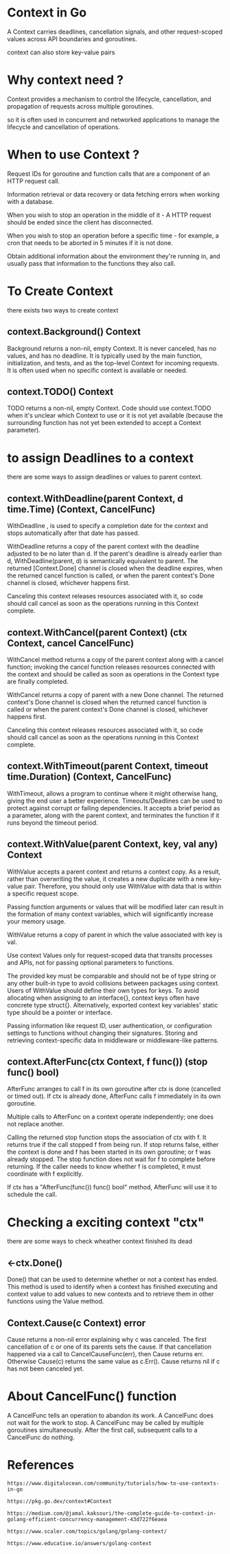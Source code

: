 # Context in Go

A Context carries deadlines, cancellation signals, and other request-scoped values across API boundaries and goroutines.

context can also store key-value pairs

# Why context need ?

Context provides a mechanism to control the lifecycle, cancellation, and propagation of requests across multiple goroutines.

so it is often used in concurrent and networked applications to manage the lifecycle and cancellation of operations.


# When to use Context ?

Request IDs for goroutine and function calls that are a component of an HTTP request call.

Information retrieval or data recovery or data fetching errors when working with a database.

When you wish to stop an operation in the middle of it - A HTTP request should be ended since the client has disconnected.

When you wish to stop an operation before a specific time - for example, a cron that needs to be aborted in 5 minutes if it is not done.

Obtain additional information about the environment they're running in, and usually pass that information to the functions they also call.


# To Create Context

there exists two ways to create context

## context.Background() Context

Background returns a non-nil, empty Context. It is never canceled, has no values, and has no deadline. 
It is typically used by the main function, initialization, and tests, and as the top-level Context for incoming requests. 
It is often used when no specific context is available or needed.


## context.TODO() Context


TODO returns a non-nil, empty Context. Code should use context.TODO when it's unclear which Context to use or it is not yet available (because the surrounding function has not yet been extended to accept a Context parameter). 


# to assign Deadlines to a context

there are some ways to assign deadlines or values to parent context.


## context.WithDeadline(parent Context, d time.Time) (Context, CancelFunc)

WithDeadline , is used to specify a completion date for the context and stops automatically after that date has passed.

WithDeadline returns a copy of the parent context with the deadline adjusted to be no later than d. If the parent's deadline is already earlier than d, WithDeadline(parent, d) is semantically equivalent to parent. The returned [Context.Done] channel is closed when the deadline expires, when the returned cancel function is called, or when the parent context's Done channel is closed, whichever happens first.

Canceling this context releases resources associated with it, so code should call cancel as soon as the operations running in this Context complete. 


## context.WithCancel(parent Context) (ctx Context, cancel CancelFunc)

WithCancel method returns a copy of the parent context along with a cancel function; invoking the cancel function releases resources connected with the context and should be called as soon as operations in the Context type are finally completed.

WithCancel returns a copy of parent with a new Done channel. The returned context's Done channel is closed when the returned cancel function is called or when the parent context's Done channel is closed, whichever happens first.

Canceling this context releases resources associated with it, so code should call cancel as soon as the operations running in this Context complete. 


## context.WithTimeout(parent Context, timeout time.Duration) (Context, CancelFunc)

WithTimeout, allows a program to continue where it might otherwise hang, giving the end user a better experience.
Timeouts/Deadlines can be used to protect against corrupt or failing dependencies. It accepts a brief period as a parameter, along with the parent context, and terminates the function if it runs beyond the timeout period.


## context.WithValue(parent Context, key, val any) Context

WithValue accepts a parent context and returns a context copy. As a result, rather than overwriting the value, it creates a new duplicate with a new key-value pair.
Therefore, you should only use WithValue with data that is within a specific request scope.

Passing function arguments or values that will be modified later can result in the formation of many context variables, which will significantly increase your memory usage.

WithValue returns a copy of parent in which the value associated with key is val.

Use context Values only for request-scoped data that transits processes and APIs, not for passing optional parameters to functions.

The provided key must be comparable and should not be of type string or any other built-in type to avoid collisions between packages using context. Users of WithValue should define their own types for keys. To avoid allocating when assigning to an interface{}, context keys often have concrete type struct{}. Alternatively, exported context key variables' static type should be a pointer or interface. 

Passing information like request ID, user authentication, or configuration settings to functions without changing their signatures.
Storing and retrieving context-specific data in middleware or middleware-like patterns.


## context.AfterFunc(ctx Context, f func()) (stop func() bool)

AfterFunc arranges to call f in its own goroutine after ctx is done (cancelled or timed out). If ctx is already done, AfterFunc calls f immediately in its own goroutine.

Multiple calls to AfterFunc on a context operate independently; one does not replace another.

Calling the returned stop function stops the association of ctx with f. It returns true if the call stopped f from being run. If stop returns false, either the context is done and f has been started in its own goroutine; or f was already stopped. The stop function does not wait for f to complete before returning. If the caller needs to know whether f is completed, it must coordinate with f explicitly.

If ctx has a "AfterFunc(func()) func() bool" method, AfterFunc will use it to schedule the call. 

# Checking a exciting context "ctx"

there are some ways to check wheather context finished its dead

## <-ctx.Done()
Done() that can be used to determine whether or not a context has ended.
This method is used to identify when a context has finished executing and context value to add values to new contexts and to retrieve them in other functions using the Value method.

## Context.Cause(c Context) error

Cause returns a non-nil error explaining why c was canceled. The first cancellation of c or one of its parents sets the cause. If that cancellation happened via a call to CancelCauseFunc(err), then Cause returns err. Otherwise Cause(c) returns the same value as c.Err(). Cause returns nil if c has not been canceled yet. 


# About CancelFunc() function

A CancelFunc tells an operation to abandon its work. A CancelFunc does not wait for the work to stop. A CancelFunc may be called by multiple goroutines simultaneously. After the first call, subsequent calls to a CancelFunc do nothing.


# References

```https://www.digitalocean.com/community/tutorials/how-to-use-contexts-in-go```

```https://pkg.go.dev/context#Context```

```https://medium.com/@jamal.kaksouri/the-complete-guide-to-context-in-golang-efficient-concurrency-management-43d722f6eaea```

```https://www.scaler.com/topics/golang/golang-context/```

```https://www.educative.io/answers/golang-context```